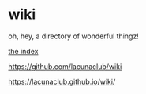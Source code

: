 # wiki
oh, hey, a directory of wonderful thingz!

[the index](index.md)

<https://github.com/lacunaclub/wiki>

<https://lacunaclub.github.io/wiki/>